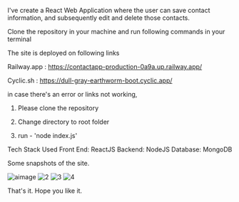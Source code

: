I've create a React Web Application where the user can save contact information, and subsequently edit and delete those contacts.

Clone the repository in your machine and run following commands in your terminal

The site is deployed on following links

Railway.app : https://contactapp-production-0a9a.up.railway.app/ 

Cyclic.sh : https://dull-gray-earthworm-boot.cyclic.app/

in case there's an error or links not working, 

1. Please clone the repository

2. Change directory to root folder

3. run - 'node index.js'


Tech Stack Used
Front End: ReactJS
Backend: NodeJS
Database: MongoDB

Some snapshots of the site.

![aimage](https://github.com/Akash-1612/ContactApp/assets/73643555/48f2258b-cb7e-401f-bc2e-48ea0510f1b1)
![2](https://github.com/Akash-1612/ContactApp/assets/73643555/e39249ee-fcaa-4c69-9697-9c5c96315909)
![3](https://github.com/Akash-1612/ContactApp/assets/73643555/2627205d-78d2-4230-8f6f-eff83cf02cc1)
![4](https://github.com/Akash-1612/ContactApp/assets/73643555/080121dd-5162-463d-a5f7-1f16b5d276c2)

That's it.
Hope you like it.


